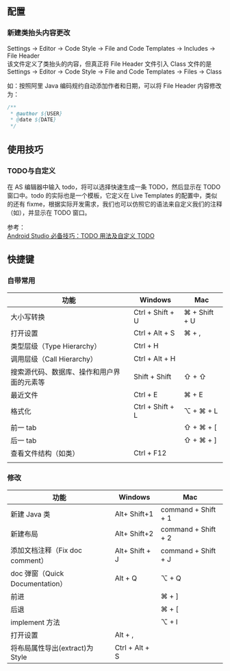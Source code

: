 ## 配置
### 新建类抬头内容更改
Settings -> Editor -> Code Style -> File and Code Templates -> Includes -> File Header    
该文件定义了类抬头的内容，但真正将 File Header 文件引入 Class 文件的是    
Settings -> Editor -> Code Style -> File and Code Templates -> Files -> Class    

如：按照阿里 Java 编码规约自动添加作者和日期，可以将 File Header 内容修改为：  
```java
/**
 * @author ${USER}
 * @date ${DATE}
 */
```

## 使用技巧
### TODO与自定义
在 AS 编辑器中输入 todo，将可以选择快速生成一条 TODO，然后显示在 TODO 窗口中。todo 的实际也是一个模板，它定义在 Live Templates 的配置中，类似的还有 fixme，根据实际开发需求，我们也可以仿照它的语法来自定义我们的注释（如），并显示在 TODO 窗口。  

参考：    
[Android Studio 必备技巧：TODO 用法及自定义 TODO](http://blog.csdn.net/my_truelove/article/details/72857949#三-android-studio-fixme-用法)

## 快捷键
### 自带常用
| 功能                    | Windows          | Mac           |
| --------------------- | ---------------- | ------------- |
| 大小写转换                 | Ctrl + Shift + U | ⌘ + Shift + U |
| 打开设置                  | Ctrl + Alt + S   | ⌘ + ,         |
| 类型层级（Type Hierarchy）  | Ctrl + H         |               |
| 调用层级（Call Hierarchy）  | Ctrl + Alt + H   |               |
| 搜索源代码、数据库、操作和用户界面的元素等 | Shift + Shift    | ⇧ + ⇧         |
| 最近文件                  | Ctrl + E         | ⌘ + E         |
| 格式化                   | Ctrl + Shift + L | ⌥ + ⌘ + L     |
| 前一 tab                |                  | ⇧ + ⌘ + [     |
| 后一 tab                |                  | ⇧ + ⌘ + ]     |
| 查看文件结构（如类）            | Ctrl + F12       |               |
|                       |                  |               |
### 修改
| 功能                          | Windows        | Mac                 |
| --------------------------- | -------------- | ------------------- |
| 新建 Java 类                   | Alt+ Shift+1   | command + Shift + 1 |
| 新建布局                        | Alt+ Shift+2   | command + Shift + 2 |
| 添加文档注释（Fix doc comment）     | Alt+ Shift + J | command + Shift + J |
| doc 弹窗（Quick Documentation） | Alt + Q        | ⌥ + Q               |
| 前进                          |                | ⌘ + ]               |
| 后退                          |                | ⌘ + [               |
| implement 方法                |                | ⌥ + I               |
| 打开设置                        | Alt + ,        |                     |
| 将布局属性导出(extract)为 Style     | Ctrl + Alt + S |                     |

